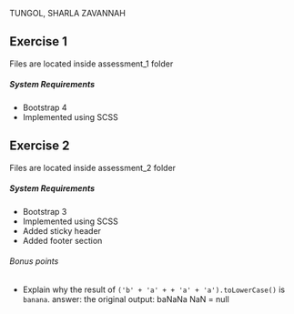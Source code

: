 TUNGOL, SHARLA ZAVANNAH

Exercise 1
---
Files are located inside assessment_1 folder

##### System Requirements
* Bootstrap 4
* Implemented using SCSS

Exercise 2
---
Files are located inside assessment_2 folder

##### System Requirements
* Bootstrap 3
* Implemented using SCSS
* Added sticky header
* Added footer section

###### Bonus points
* Explain why the result of `('b' + 'a' + + 'a' + 'a').toLowerCase()` is `banana`.
answer:
the original output: baNaNa
NaN = null


